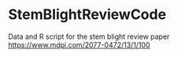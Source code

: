 # StemBlightReviewCode
Data and R script for the stem blight review paper https://www.mdpi.com/2077-0472/13/1/100
